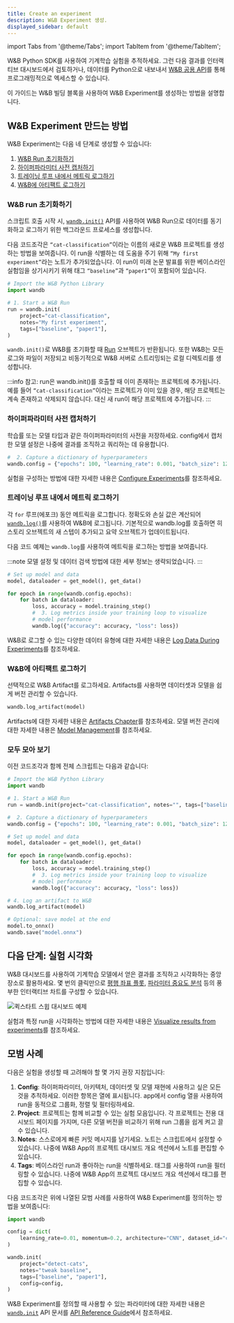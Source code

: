 ```yaml
---
title: Create an experiment
description: W&B Experiment 생성.
displayed_sidebar: default
---
```

import Tabs from '@theme/Tabs';
import TabItem from '@theme/TabItem';

W&B Python SDK를 사용하여 기계학습 실험을 추적하세요. 그런 다음 결과를 인터랙티브 대시보드에서 검토하거나, 데이터를 Python으로 내보내서 [W&B 공용 API](../../ref/python/public-api/README.md)를 통해 프로그래밍적으로 엑세스할 수 있습니다.

이 가이드는 W&B 빌딩 블록을 사용하여 W&B Experiment를 생성하는 방법을 설명합니다.

## W&B Experiment 만드는 방법

W&B Experiment는 다음 네 단계로 생성할 수 있습니다:

1. [W&B Run 초기화하기](#initialize-a-wb-run)
2. [하이퍼파라미터 사전 캡처하기](#capture-a-dictionary-of-hyperparameters)
3. [트레이닝 루프 내에서 메트릭 로그하기](#log-metrics-inside-your-training-loop)
4. [W&B에 아티팩트 로그하기](#log-an-artifact-to-wb)

### W&B run 초기화하기
스크립트 호출 시작 시, [`wandb.init()`](../../ref/python/init.md) API를 사용하여 W&B Run으로 데이터를 동기화하고 로그하기 위한 백그라운드 프로세스를 생성합니다.

다음 코드조각은 `“cat-classification”`이라는 이름의 새로운 W&B 프로젝트를 생성하는 방법을 보여줍니다. 이 run을 식별하는 데 도움을 주기 위해 `“My first experiment”`라는 노트가 추가되었습니다. 이 run이 미래 논문 발표를 위한 베이스라인 실험임을 상기시키기 위해 태그 `“baseline”`과 `“paper1”`이 포함되어 있습니다.

```python
# Import the W&B Python Library
import wandb

# 1. Start a W&B Run
run = wandb.init(
    project="cat-classification",
    notes="My first experiment",
    tags=["baseline", "paper1"],
)
```
`wandb.init()`로 W&B를 초기화할 때 [Run](../../ref/python/run.md) 오브젝트가 반환됩니다. 또한 W&B는 모든 로그와 파일이 저장되고 비동기적으로 W&B 서버로 스트리밍되는 로컬 디렉토리를 생성합니다.

:::info
참고: run은 wandb.init()를 호출할 때 이미 존재하는 프로젝트에 추가됩니다. 예를 들어 `“cat-classification”`이라는 프로젝트가 이미 있을 경우, 해당 프로젝트는 계속 존재하고 삭제되지 않습니다. 대신 새 run이 해당 프로젝트에 추가됩니다.
:::

### 하이퍼파라미터 사전 캡처하기
학습률 또는 모델 타입과 같은 하이퍼파라미터의 사전을 저장하세요. config에서 캡처한 모델 설정은 나중에 결과를 조직하고 쿼리하는 데 유용합니다.

```python
#  2. Capture a dictionary of hyperparameters
wandb.config = {"epochs": 100, "learning_rate": 0.001, "batch_size": 128}
```
실험을 구성하는 방법에 대한 자세한 내용은 [Configure Experiments](./config.md)를 참조하세요.

### 트레이닝 루프 내에서 메트릭 로그하기
각 `for` 루프(에포크) 동안 메트릭을 로그합니다. 정확도와 손실 값은 계산되어 [`wandb.log()`](../../ref/python/log.md)를 사용하여 W&B에 로그됩니다. 기본적으로 wandb.log를 호출하면 히스토리 오브젝트의 새 스텝이 추가되고 요약 오브젝트가 업데이트됩니다.

다음 코드 예제는 `wandb.log`를 사용하여 메트릭을 로그하는 방법을 보여줍니다.

:::note
모델 설정 및 데이터 검색 방법에 대한 세부 정보는 생략되었습니다.
:::

```python
# Set up model and data
model, dataloader = get_model(), get_data()

for epoch in range(wandb.config.epochs):
    for batch in dataloader:
        loss, accuracy = model.training_step()
        #  3. Log metrics inside your training loop to visualize
        # model performance
        wandb.log({"accuracy": accuracy, "loss": loss})
```
W&B로 로그할 수 있는 다양한 데이터 유형에 대한 자세한 내용은 [Log Data During Experiments](./log/intro.md)를 참조하세요.

### W&B에 아티팩트 로그하기
선택적으로 W&B Artifact를 로그하세요. Artifacts를 사용하면 데이터셋과 모델을 쉽게 버전 관리할 수 있습니다.
```python
wandb.log_artifact(model)
```
Artifacts에 대한 자세한 내용은 [Artifacts Chapter](../artifacts/intro.md)를 참조하세요. 모델 버전 관리에 대한 자세한 내용은 [Model Management](../model_registry/intro.md)를 참조하세요.

### 모두 모아 보기
이전 코드조각과 함께 전체 스크립트는 다음과 같습니다:
```python
# Import the W&B Python Library
import wandb

# 1. Start a W&B Run
run = wandb.init(project="cat-classification", notes="", tags=["baseline", "paper1"])

#  2. Capture a dictionary of hyperparameters
wandb.config = {"epochs": 100, "learning_rate": 0.001, "batch_size": 128}

# Set up model and data
model, dataloader = get_model(), get_data()

for epoch in range(wandb.config.epochs):
    for batch in dataloader:
        loss, accuracy = model.training_step()
        #  3. Log metrics inside your training loop to visualize
        # model performance
        wandb.log({"accuracy": accuracy, "loss": loss})

# 4. Log an artifact to W&B
wandb.log_artifact(model)

# Optional: save model at the end
model.to_onnx()
wandb.save("model.onnx")
```

## 다음 단계: 실험 시각화
W&B 대시보드를 사용하여 기계학습 모델에서 얻은 결과를 조직하고 시각화하는 중앙 장소로 활용하세요. 몇 번의 클릭만으로 [평행 좌표 플롯](../app/features/panels/parallel-coordinates.md), [파라미터 중요도 분석](../app/features/panels/parameter-importance.md) 등의 풍부한 인터랙티브 차트를 구성할 수 있습니다.

![퀵스타트 스윕 대시보드 예제](/images/sweeps/quickstart_dashboard_example.png)

실험과 특정 run을 시각화하는 방법에 대한 자세한 내용은 [Visualize results from experiments](./app.md)를 참조하세요.

## 모범 사례
다음은 실험을 생성할 때 고려해야 할 몇 가지 권장 지침입니다:

1. **Config**: 하이퍼파라미터, 아키텍처, 데이터셋 및 모델 재현에 사용하고 싶은 모든 것을 추적하세요. 이러한 항목은 열에 표시됩니다. app에서 config 열을 사용하여 run을 동적으로 그룹화, 정렬 및 필터링하세요.
2. **Project**: 프로젝트는 함께 비교할 수 있는 실험 모음입니다. 각 프로젝트는 전용 대시보드 페이지를 가지며, 다른 모델 버전을 비교하기 위해 run 그룹을 쉽게 켜고 끌 수 있습니다.
3. **Notes**: 스스로에게 빠른 커밋 메시지를 남기세요. 노트는 스크립트에서 설정할 수 있습니다. 나중에 W&B App의 프로젝트 대시보드 개요 섹션에서 노트를 편집할 수 있습니다.
4. **Tags**: 베이스라인 run과 좋아하는 run을 식별하세요. 태그를 사용하여 run을 필터링할 수 있습니다. 나중에 W&B App의 프로젝트 대시보드 개요 섹션에서 태그를 편집할 수 있습니다.

다음 코드조각은 위에 나열된 모범 사례를 사용하여 W&B Experiment를 정의하는 방법을 보여줍니다:

```python
import wandb

config = dict(
    learning_rate=0.01, momentum=0.2, architecture="CNN", dataset_id="cats-0192"
)

wandb.init(
    project="detect-cats",
    notes="tweak baseline",
    tags=["baseline", "paper1"],
    config=config,
)
```

W&B Experiment를 정의할 때 사용할 수 있는 파라미터에 대한 자세한 내용은 [`wandb.init`](../../ref/python/init.md) API 문서를 [API Reference Guide](../../ref/python/README.md)에서 참조하세요.